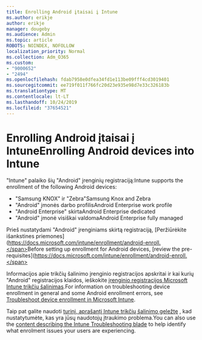 ```yaml
---
title: Enrolling Android įtaisai į Intune
ms.author: erikje
author: erikje
manager: dougeby
ms.audience: Admin
ms.topic: article
ROBOTS: NOINDEX, NOFOLLOW
localization_priority: Normal
ms.collection: Adm_O365
ms.custom:
- "9000652"
- "2494"
ms.openlocfilehash: fdab7958e0dfea34fd1e113be09fff4cd3019401
ms.sourcegitcommit: ee719f011f766fc20d23e935e98d7e33c326183b
ms.translationtype: MT
ms.contentlocale: lt-LT
ms.lasthandoff: 10/24/2019
ms.locfileid: "37654521"
---
```

# <a name="enrolling-android-devices-into-intune"></a><span data-ttu-id="b8ec6-102">Enrolling Android įtaisai į Intune</span><span class="sxs-lookup"><span data-stu-id="b8ec6-102">Enrolling Android devices into Intune</span></span>

<span data-ttu-id="b8ec6-103">"Intune" palaiko šių "Android" įrenginių registraciją:</span><span class="sxs-lookup"><span data-stu-id="b8ec6-103">Intune supports the enrollment of the following Android devices:</span></span>
- <span data-ttu-id="b8ec6-104">"Samsung KNOX" ir "Zebra"</span><span class="sxs-lookup"><span data-stu-id="b8ec6-104">Samsung Knox and Zebra</span></span>
- <span data-ttu-id="b8ec6-105">"Android" įmonės darbo profilis</span><span class="sxs-lookup"><span data-stu-id="b8ec6-105">Android Enterprise work profile</span></span>
- <span data-ttu-id="b8ec6-106">"Android Enterprise" skirta</span><span class="sxs-lookup"><span data-stu-id="b8ec6-106">Android Enterprise dedicated</span></span>
- <span data-ttu-id="b8ec6-107">"Android" įmonė visiškai valdoma</span><span class="sxs-lookup"><span data-stu-id="b8ec6-107">Android Enterprise fully managed</span></span>

<span data-ttu-id="b8ec6-108">Prieš nustatydami "Android" įrenginiams skirtą registraciją, [Peržiūrėkite išankstines priemones] (https://docs.microsoft.com/intune/enrollment/android-enroll.</span><span class="sxs-lookup"><span data-stu-id="b8ec6-108">Before setting up enrollment for Android devices, [review the pre-requisites](https://docs.microsoft.com/intune/enrollment/android-enroll.</span></span>

<span data-ttu-id="b8ec6-109">Informacijos apie trikčių šalinimo įrenginio registracijos apskritai ir kai kurių "Android" registracijos klaidos, ieškokite [įrenginio registracijos Microsoft Intune trikčių šalinimas](https://docs.microsoft.com/intune/enrollment/troubleshoot-device-enrollment-in-intune).</span><span class="sxs-lookup"><span data-stu-id="b8ec6-109">For information on troubleshooting device enrollment in general and some Android enrollment errors,  see [Troubleshoot device enrollment in Microsoft Intune](https://docs.microsoft.com/intune/enrollment/troubleshoot-device-enrollment-in-intune).</span></span>

<span data-ttu-id="b8ec6-110">Taip pat galite naudoti [turinį, aprašantį Intune trikčių šalinimo geležtę](https://docs.microsoft.com/intune/fundamentals/help-desk-operators) , kad nustatytumėte, kas yra jūsų naudotojų įtraukimo problema.</span><span class="sxs-lookup"><span data-stu-id="b8ec6-110">You can also use the [content describing the Intune Troubleshooting blade](https://docs.microsoft.com/intune/fundamentals/help-desk-operators) to help identify what enrolment issues your users are experiencing.</span></span>





